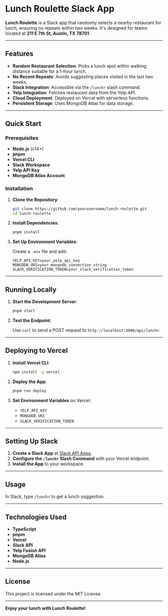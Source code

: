 # Lunch Roulette Slack App

**Lunch Roulette** is a Slack app that randomly selects a nearby restaurant for lunch, ensuring no repeats within two weeks. It's designed for teams located at **211 E 7th St, Austin, TX 78701**.

---

## Features

- **Random Restaurant Selection**: Picks a lunch spot within walking distance suitable for a 1-hour lunch.
- **No Recent Repeats**: Avoids suggesting places visited in the last two weeks.
- **Slack Integration**: Accessible via the `/lunchr` slash command.
- **Yelp Integration**: Fetches restaurant data from the Yelp API.
- **Cloud Deployment**: Deployed on Vercel with serverless functions.
- **Persistent Storage**: Uses MongoDB Atlas for data storage.

---

## Quick Start

### Prerequisites

- **Node.js** (v14+)
- **pnpm**
- **Vercel CLI**
- **Slack Workspace**
- **Yelp API Key**
- **MongoDB Atlas Account**

### Installation

1. **Clone the Repository**:

   ```bash
   git clone https://github.com/yourusername/lunch-roulette.git
   cd lunch-roulette
   ```

2. **Install Dependencies**:

   ```bash
   pnpm install
   ```

3. **Set Up Environment Variables**:

   Create a `.env` file and add:

   ```dotenv
   YELP_API_KEY=your_yelp_api_key
   MONGODB_URI=your_mongodb_connection_string
   SLACK_VERIFICATION_TOKEN=your_slack_verification_token
   ```

---

## Running Locally

1. **Start the Development Server**:

   ```bash
   pnpm start
   ```

2. **Test the Endpoint**:

   Use `curl` to send a POST request to `http://localhost:3000/api/lunchr`.

---

## Deploying to Vercel

1. **Install Vercel CLI**:

   ```bash
   npm install -g vercel
   ```

2. **Deploy the App**:

   ```bash
   pnpm run deploy
   ```

3. **Set Environment Variables** on Vercel:

   - `YELP_API_KEY`
   - `MONGODB_URI`
   - `SLACK_VERIFICATION_TOKEN`

---

## Setting Up Slack

1. **Create a Slack App** at [Slack API Apps](https://api.slack.com/apps).
2. **Configure the `/lunchr` Slash Command** with your Vercel endpoint.
3. **Install the App** to your workspace.

---

## Usage

In Slack, type `/lunchr` to get a lunch suggestion.

---

## Technologies Used

- **TypeScript**
- **pnpm**
- **Vercel**
- **Slack API**
- **Yelp Fusion API**
- **MongoDB Atlas**
- **Node.js**

---

## License

This project is licensed under the MIT License.

---

**Enjoy your lunch with Lunch Roulette!**
